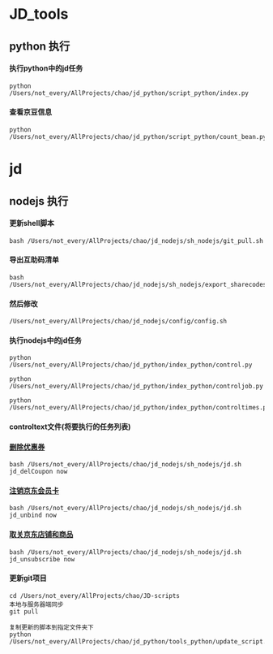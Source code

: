# JD_tools
## python 执行
#### 执行python中的jd任务
```
python /Users/not_every/AllProjects/chao/jd_python/script_python/index.py  
```
#### 查看京豆信息
```
python /Users/not_every/AllProjects/chao/jd_python/script_python/count_bean.py  
```
# jd
## nodejs 执行

#### 更新shell脚本
```
bash /Users/not_every/AllProjects/chao/jd_nodejs/sh_nodejs/git_pull.sh
```
#### 导出互助码清单
```
bash /Users/not_every/AllProjects/chao/jd_nodejs/sh_nodejs/export_sharecodes.sh
```
#### 然后修改
```
/Users/not_every/AllProjects/chao/jd_nodejs/config/config.sh
```
#### 执行nodejs中的jd任务
```
python /Users/not_every/AllProjects/chao/jd_python/index_python/control.py  
```
```
python /Users/not_every/AllProjects/chao/jd_python/index_python/controljob.py  
```
```
python /Users/not_every/AllProjects/chao/jd_python/index_python/controltimes.py  
```
#### controltext文件(将要执行的任务列表)

#### [删除优惠券](./jd_scripts/scripts/jd_delCoupon.js)
```
bash /Users/not_every/AllProjects/chao/jd_nodejs/sh_nodejs/jd.sh jd_delCoupon now
```
#### [注销京东会员卡](./jd_scripts/scripts/jd_unbind.js)
```
bash /Users/not_every/AllProjects/chao/jd_nodejs/sh_nodejs/jd.sh jd_unbind now
```
#### [取关京东店铺和商品](./jd_scripts/scripts/jd_unsubscribe.js)
```
bash /Users/not_every/AllProjects/chao/jd_nodejs/sh_nodejs/jd.sh jd_unsubscribe now
```

#### 更新git项目
```
cd /Users/not_every/AllProjects/chao/JD-scripts
本地与服务器端同步
git pull

复制更新的脚本到指定文件夹下
python /Users/not_every/AllProjects/chao/jd_python/tools_python/update_script.py  
```